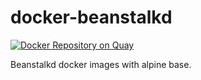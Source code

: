 # docker-beanstalkd

[![Docker Repository on Quay](https://quay.io/repository/yeebase/beanstalkd/status "Docker Repository on Quay")](https://quay.io/repository/yeebase/beanstalkd)

Beanstalkd docker images with alpine base.
